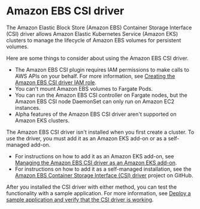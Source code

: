 # Amazon EBS CSI driver<a name="ebs-csi"></a>

The Amazon Elastic Block Store \(Amazon EBS\) Container Storage Interface \(CSI\) driver allows Amazon Elastic Kubernetes Service \(Amazon EKS\) clusters to manage the lifecycle of Amazon EBS volumes for persistent volumes\.

Here are some things to consider about using the Amazon EBS CSI driver\.
+ The Amazon EBS CSI plugin requires IAM permissions to make calls to AWS APIs on your behalf\. For more information, see [Creating the Amazon EBS CSI driver IAM role](csi-iam-role.md)\.
+ You can't mount Amazon EBS volumes to Fargate Pods\.
+ You can run the Amazon EBS CSI controller on Fargate nodes, but the Amazon EBS CSI node DaemonSet can only run on Amazon EC2 instances\.
+ Alpha features of the Amazon EBS CSI driver aren't supported on Amazon EKS clusters\.

The Amazon EBS CSI driver isn't installed when you first create a cluster\. To use the driver, you must add it as an Amazon EKS add\-on or as a self\-managed add\-on\.
+ For instructions on how to add it as an Amazon EKS add\-on, see [Managing the Amazon EBS CSI driver as an Amazon EKS add\-on](managing-ebs-csi.md)\.
+ For instructions on how to add it as a self\-managed installation, see the [Amazon EBS Container Storage Interface \(CSI\) driver](https://github.com/kubernetes-sigs/aws-ebs-csi-driver) project on GitHub\.

After you installed the CSI driver with either method, you can test the functionality with a sample application\. For more information, see [Deploy a sample application and verify that the CSI driver is working](ebs-sample-app.md)\.